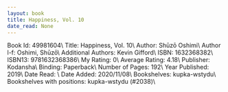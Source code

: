 ```yaml
---
layout: book
title: Happiness, Vol. 10
date_read: None
---
```


Book Id: 49981604\ 
Title: Happiness, Vol. 10\ 
Author: Shūzō Oshimi\ 
Author l-f: Oshimi, Shūzō\ 
Additional Authors: Kevin Gifford\ 
ISBN: 1632368382\ 
ISBN13: 9781632368386\ 
My Rating: 0\ 
Average Rating: 4.18\ 
Publisher: Kodansha\ 
Binding: Paperback\ 
Number of Pages: 192\ 
Year Published: 2019\ 
Date Read: \ 
Date Added: 2020/11/08\ 
Bookshelves: kupka-wstydu\ 
Bookshelves with positions: kupka-wstydu (#2038)\ 

